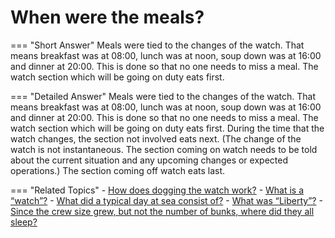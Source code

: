 # When were the meals?


=== "Short Answer"
    Meals were tied to the changes of the watch. That means breakfast was at 08:00, lunch was at noon, soup down was at 16:00 and dinner at 20:00. This is done so that no one needs to miss a meal. The watch section which will be going on duty eats first.

=== "Detailed Answer"
    Meals were tied to the changes of the watch.  That means breakfast was at 08:00, lunch was at noon, soup down was at 16:00 and dinner at 20:00.  This is done so that no one needs to miss a meal.  The watch section which will be going on duty eats first.  During the time that the watch changes, the section not involved eats next.  (The change of the watch is not instantaneous.  The section coming on watch needs to be told about the current situation and any upcoming changes or expected operations.)  The section coming off watch eats last.

=== "Related Topics"
    - [How does dogging the watch work?](./how-does-dogging-the-watch-work.md)
    - [What is a “watch”?](./what-is-a-watch.md)
    - [What did a typical day at sea consist of?](./what-did-a-typical-day-at-sea-consist-of.md)
    - [What was “Liberty”?](./what-was-liberty.md)
    - [Since the crew size grew, but not the number of bunks, where did they all sleep?](./since-the-crew-size-grew-but-not-the-number-of-bunks-where-did-b7b2ec9d.md)
